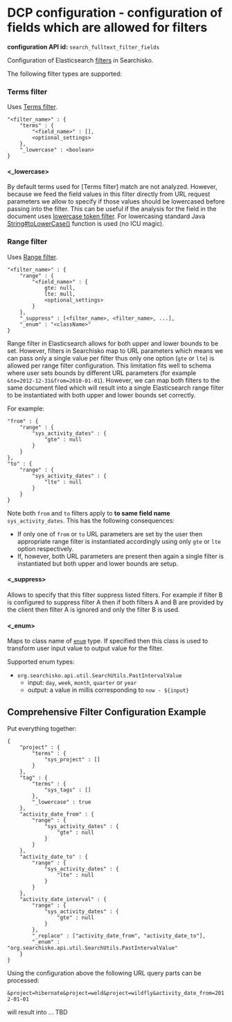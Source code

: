DCP configuration - configuration of fields which are allowed for filters
==============================================================================

**configuration API id:** `search_fulltext_filter_fields`

Configuration of Elasticsearch [filters](http://www.elasticsearch.org/guide/en/elasticsearch/reference/0.90/query-dsl-filters.html) in Searchisko.

The following filter types are supported:


### Terms filter

Uses [Terms filter](http://www.elasticsearch.org/guide/en/elasticsearch/reference/0.90/query-dsl-terms-filter.html).

	"<filter_name>" : {
		"terms" : {
			"<field_name>" : [],
			<optional_settings>
		},
		"_lowercase" : <boolean>
	}

#### \<_lowercase\>

By default terms used for [Terms filter] match are not analyzed. However, because we feed the field values in this
filter directly from URL request parameters we allow to specify if those values should be lowercased before passing
into the filter. This can be useful if the analysis for the field in the document uses
[lowercase token filter](http://www.elasticsearch.org/guide/en/elasticsearch/reference/0.90/analysis-lowercase-tokenfilter.html).
For lowercasing standard Java [String#toLowerCase()](http://docs.oracle.com/javase/7/docs/api/java/lang/String.html#toLowerCase())
function is used (no ICU magic).

### Range filter

Uses [Range filter](http://www.elasticsearch.org/guide/en/elasticsearch/reference/0.90/query-dsl-range-filter.html).

	"<filter_name>" : {
		"range" : {
			"<field_name>" : {
				gte: null,
				lte: mull,
				<optional_settings>
			}
		},
		"_suppress" : [<filter_name>, <filter_name>, ...],
		"_enum" : "<className>"
	}

Range filter in Elasticsearch allows for both upper and lower bounds to be set. However, filters in Searchisko map
to URL parameters which means we can pass only a single value per filter thus only one option (`gte` or `lte`) is
allowed per range filter configuration. This limitation fits well to schema where user sets bounds by different URL
parameters (for example `&to=2012-12-31&from=2010-01-01`). However, we can map both filters to the same document filed
which will result into a single Elasticsearch range filter to be instantiated with both upper and lower bounds set
correctly.

For example:

	"from" : {
		"range" : {
			"sys_activity_dates" : {
				"gte" : null
			}
		}
	},
	"to" : {
		"range" : {
			"sys_activity_dates" : {
				"lte" : null
			}
		}
	}

Note both `from` and `to` filters apply to **to same field name** `sys_activity_dates`. This has the following consequences:

- If only one of `from` or `to` URL parameters are set by the user then appropriate range filter is instantiated accordingly using only `gte` or `lte` option respectively.
- If, however, both URL parameters are present then again a single filter is instantiated but both upper and lower bounds are setup.

#### \<_suppress\>

Allows to specify that this filter suppress listed filters. For example if filter B is configured to suppress filter A
then if both filters A and B are provided by the client then filter A is ignored and only the filter B is used.

#### \<_enum\>

Maps to class name of [`enum`](http://docs.oracle.com/javase/7/docs/api/java/lang/Enum.html) type.
If specified then this class is used to transform user input value to output value for the filter.

Supported enum types:

- `org.searchisko.api.util.SearchUtils.PastIntervalValue`
  - input: `day`, `week`, `month`, `quarter` or `year`
  - output: a value in millis corresponding to `now - ${input}`

## Comprehensive Filter Configuration Example

Put everything together:

	{
		"project" : {
			"terms" : {
				"sys_project" : []
			}
		},
		"tag" : {
			"terms" : {
				"sys_tags" : []
			},
			"_lowercase" : true
		},
		"activity_date_from" : {
			"range" : {
				"sys_activity_dates" : {
					"gte" : null
				}
			}
		},
		"activity_date_to" : {
			"range" : {
				"sys_activity_dates" : {
					"lte" : null
				}
			}
		},
		"activity_date_interval" : {
			"range" : {
				"sys_activity_dates" : {
					"gte" : null
				}
			},
			"_replace" : ["activity_date_from", "activity_date_to"],
			"_enum" : "org.searchisko.api.util.SearchUtils.PastIntervalValue"
		}
	}

Using the configuration above the following URL query parts can be processed:

`&project=hibernate&project=weld&project=wildfly&activity_date_from=2012-01-01`

will result into ... TBD
